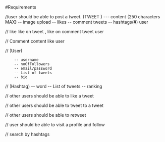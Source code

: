 #Requirements

//user should be able to post a tweet.
  (TWEET )
       --- content (250 characters MAX)
        -- image upload
        -- likes 
        -- comment tweets 
        -- hashtags(#)
        user

// like
            like on tweet , like on comment tweet 
         user

// Comment
        content 
        like
        user

// (User) 
        
        -- username 
        -- noOfFollowers
        -- email/password
        -- List of tweets 
        -- bio

// (Hashtag)
    -- word
    -- List of tweets 
    -- ranking



// other users should be able to like a tweet

// other users should be able to tweet to a tweet

// other users should be able to retweet

// user should be able to visit a profile and follow

// search by hashtags 

